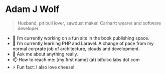 # Adam J Wolf

> Husband, pit bull lover, sawdust maker, Carhartt wearer and software developer.

- 🔭 I’m currently working on a fun site in the book publishing space. 
- 🌱 I’m currently learning PHP and Laravel. A change of pace from my normal corprate job of architecture, clouds and development.
- 💬 Ask me about anything really.
- 📫 How to reach me: [my first name] (at) bifulco labs dot com 
- ⚡ Fun fact: I also love cheese!
